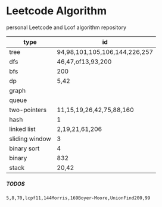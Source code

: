 # Leetcode Algorithm

 personal Leetcode and Lcof algorithm repository



| type           | id                            |
| -------------- | ----------------------------- |
| tree           | 94,98,101,105,106,144,226,257 |
| dfs            | 46,47,of13,93,200             |
| bfs            | 200                           |
| dp             | 5,42                          |
| graph          |                               |
| queue          |                               |
| two-pointers   | 11,15,19,26,42,75,88,160      |
| hash           | 1                             |
| linked list    | 2,19,21,61,206                |
| sliding window | 3                             |
| binary sort    | 4                             |
| binary         | 832                           |
| stack          | 20,42                         |



##### TODOS

```
5,8,70,lcpf11,144Morris,169Boyer-Moore,UnionFind200,99
```


